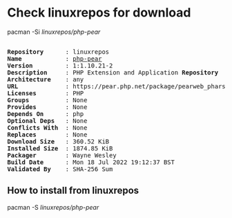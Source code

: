 # Check linuxrepos for download

pacman -Si *linuxrepos/php-pear*

<div class="highlight"><pre class="highlight"><text>
<b>Repository</b>      : linuxrepos
<b>Name</b>            : <a href="../../x86_64/php-pear-1:1.10.21-2-any.pkg.tar.zst">php-pear</a>
<b>Version</b>         : 1:1.10.21-2
<b>Description</b>     : PHP Extension and Application <b>Repository</b>
<b>Architecture</b>    : any
<b>URL</b>             : https://pear.php.net/package/pearweb_phars/
<b>Licenses</b>        : PHP
<b>Groups</b>          : None
<b>Provides</b>        : None
<b>Depends On</b>      : php
<b>Optional Deps</b>   : None
<b>Conflicts With</b>  : None
<b>Replaces</b>        : None
<b>Download Size</b>   : 360.52 KiB
<b>Installed Size</b>  : 1874.85 KiB
<b>Packager</b>        : Wayne Wesley <wayne6324@gmail.com>
<b>Build Date</b>      : Mon 18 Jul 2022 19:12:37 BST
<b>Validated By</b>    : SHA-256 Sum
</text></pre></div>

## How to install from linuxrepos

pacman -S *linuxrepos/php-pear*
